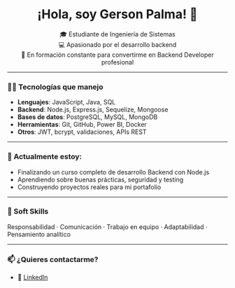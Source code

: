 <h1 align="center">¡Hola, soy Gerson Palma! 👋</h1>

<p align="center">
  🎓 Estudiante de Ingeniería de Sistemas <br/>
  💻 Apasionado por el desarrollo backend <br/>
  🚀 En formación constante para convertirme en Backend Developer profesional
</p>

---

### 👨‍💻 Tecnologías que manejo

- **Lenguajes**: JavaScript, Java, SQL
- **Backend**: Node.js, Express.js, Sequelize, Mongoose
- **Bases de datos**: PostgreSQL, MySQL, MongoDB
- **Herramientas**: Git, GitHub, Power BI, Docker
- **Otros**: JWT, bcrypt, validaciones, APIs REST

---

### 🧠 Actualmente estoy:

- Finalizando un curso completo de desarrollo Backend con Node.js
- Aprendiendo sobre buenas prácticas, seguridad y testing
- Construyendo proyectos reales para mi portafolio

---

### 🌱 Soft Skills

Responsabilidad · Comunicación · Trabajo en equipo · Adaptabilidad · Pensamiento analítico

---

### 📫 ¿Quieres contactarme?

- 💼 [LinkedIn](https://www.linkedin.com/in/gerson-palma-dev)
